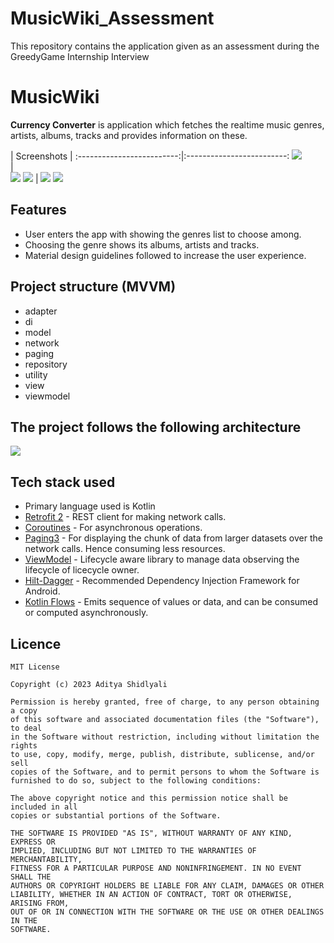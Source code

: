 # MusicWiki_Assessment
This repository contains the application given as an assessment during the GreedyGame Internship Interview

# MusicWiki
**Currency Converter** is application which fetches the realtime music genres, artists, albums, tracks and provides information on these.

| Screenshots |
:-------------------------:|:-------------------------:
![](https://github.com/AdityaShidlyali/MusicWiki_Assessment/blob/main/Screenshots/1.png)  
|  
![](https://github.com/AdityaShidlyali/MusicWiki_Assessment/blob/main/Screenshots/2.png)
![](https://github.com/AdityaShidlyali/MusicWiki_Assessment/blob/main/Screenshots/3.png)
|
![](https://github.com/AdityaShidlyali/MusicWiki_Assessment/blob/main/Screenshots/4.png)
![](https://github.com/AdityaShidlyali/MusicWiki_Assessment/blob/main/Screenshots/5.png)

## Features
* User enters the app with showing the genres list to choose among.
* Choosing the genre shows its albums, artists and tracks.
* Material design guidelines followed to increase the user experience.

## Project structure (MVVM)
* adapter
* di
* model
* network
* paging
* repository
* utility
* view
* viewmodel

## The project follows the following architecture
<img src="https://github.com/AdityaShidlyali/CurrencyConverterApp/blob/main/images/mvvm.png" />

## Tech stack used
- Primary language used is Kotlin
- [Retrofit 2](https://square.github.io/retrofit/) - REST client for making network calls.
- [Coroutines](https://developer.android.com/kotlin/coroutines) - For asynchronous operations.
- [Paging3](https://developer.android.com/topic/libraries/architecture/paging/v3-migration) - For displaying the chunk of data from larger datasets over the network calls. Hence consuming less resources.
- [ViewModel](https://developer.android.com/topic/libraries/architecture/viewmodel) - Lifecycle aware library to manage data observing the lifecycle of licecycle owner.
- [Hilt-Dagger](https://dagger.dev/hilt/) - Recommended Dependency Injection Framework for Android.
- [Kotlin Flows](https://developer.android.com/kotlin/flow) - Emits sequence of values or data, and can be consumed or computed asynchronously.

## Licence
```
MIT License

Copyright (c) 2023 Aditya Shidlyali

Permission is hereby granted, free of charge, to any person obtaining a copy
of this software and associated documentation files (the "Software"), to deal
in the Software without restriction, including without limitation the rights
to use, copy, modify, merge, publish, distribute, sublicense, and/or sell
copies of the Software, and to permit persons to whom the Software is
furnished to do so, subject to the following conditions:

The above copyright notice and this permission notice shall be included in all
copies or substantial portions of the Software.

THE SOFTWARE IS PROVIDED "AS IS", WITHOUT WARRANTY OF ANY KIND, EXPRESS OR
IMPLIED, INCLUDING BUT NOT LIMITED TO THE WARRANTIES OF MERCHANTABILITY,
FITNESS FOR A PARTICULAR PURPOSE AND NONINFRINGEMENT. IN NO EVENT SHALL THE
AUTHORS OR COPYRIGHT HOLDERS BE LIABLE FOR ANY CLAIM, DAMAGES OR OTHER
LIABILITY, WHETHER IN AN ACTION OF CONTRACT, TORT OR OTHERWISE, ARISING FROM,
OUT OF OR IN CONNECTION WITH THE SOFTWARE OR THE USE OR OTHER DEALINGS IN THE
SOFTWARE.
```
